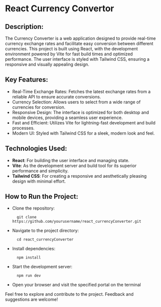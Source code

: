 # React Currency Convertor

## Description:
The Currency Converter is a web application designed to provide real-time currency exchange rates and facilitate easy conversion between different currencies. This project is built using React, with the development environment powered by Vite for fast build times and optimized performance. The user interface is styled with Tailwind CSS, ensuring a responsive and visually appealing design.

## Key Features:
- Real-Time Exchange Rates: Fetches the latest exchange rates from a reliable API to ensure accurate conversions.
- Currency Selection: Allows users to select from a wide range of currencies for conversion.
- Responsive Design: The interface is optimized for both desktop and mobile devices, providing a seamless user experience.
- Fast and Efficient: Utilizes Vite for lightning-fast development and build processes.
- Modern UI: Styled with Tailwind CSS for a sleek, modern look and feel.

## Technologies Used:
- __React__: For building the user interface and managing state.
- __Vite__: As the development server and build tool for its superior performance and simplicity.
- __Tailwind CSS__: For creating a responsive and aesthetically pleasing design with minimal effort.


## How to Run the Project:

- Clone the repository:

        git clone https://github.com/yourusername/react_currencyConverter.git

- Navigate to the project directory:

        cd react_currencyConverter

- Install dependencies:

        npm install

- Start the development server:

        npm run dev

- Open your browser and visit the specified portal on the terminal


Feel free to explore and contribute to the project. Feedback and suggestions are welcome!